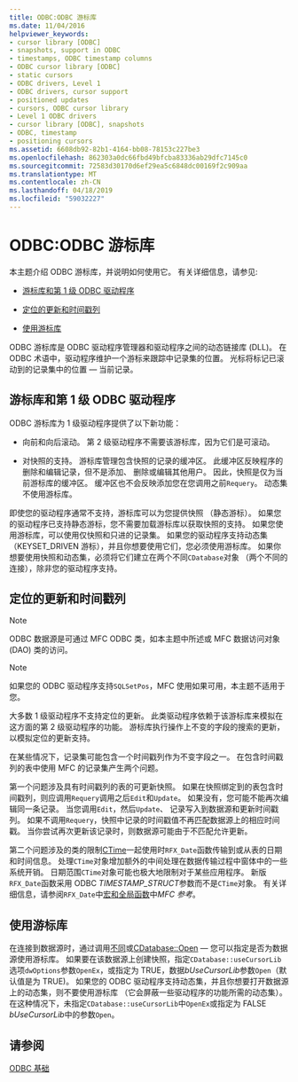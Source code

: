 ```yaml
---
title: ODBC:ODBC 游标库
ms.date: 11/04/2016
helpviewer_keywords:
- cursor library [ODBC]
- snapshots, support in ODBC
- timestamps, ODBC timestamp columns
- ODBC cursor library [ODBC]
- static cursors
- ODBC drivers, Level 1
- ODBC drivers, cursor support
- positioned updates
- cursors, ODBC cursor library
- Level 1 ODBC drivers
- cursor library [ODBC], snapshots
- ODBC, timestamp
- positioning cursors
ms.assetid: 6608db92-82b1-4164-bb08-78153c227be3
ms.openlocfilehash: 862303a0dc66fbd49bfcba83336ab29dfc7145c0
ms.sourcegitcommit: 72583d30170d6ef29ea5c6848dc00169f2c909aa
ms.translationtype: MT
ms.contentlocale: zh-CN
ms.lasthandoff: 04/18/2019
ms.locfileid: "59032227"
---
```

# <a name="odbc-the-odbc-cursor-library"></a>ODBC:ODBC 游标库

本主题介绍 ODBC 游标库，并说明如何使用它。 有关详细信息，请参见:

- [游标库和第 1 级 ODBC 驱动程序](#_core_the_cursor_library_and_level_1_odbc_drivers)

- [定位的更新和时间戳列](#_core_positioned_updates_and_timestamp_columns)

- [使用游标库](#_core_using_the_cursor_library)

ODBC 游标库是 ODBC 驱动程序管理器和驱动程序之间的动态链接库 (DLL)。 在 ODBC 术语中，驱动程序维护一个游标来跟踪中记录集的位置。 光标将标记已滚动到的记录集中的位置 — 当前记录。

##  <a name="_core_the_cursor_library_and_level_1_odbc_drivers"></a> 游标库和第 1 级 ODBC 驱动程序

ODBC 游标库为 1 级驱动程序提供了以下新功能：

- 向前和向后滚动。 第 2 级驱动程序不需要该游标库，因为它们是可滚动。

- 对快照的支持。 游标库管理包含快照的记录的缓冲区。 此缓冲区反映程序的删除和编辑记录，但不是添加、 删除或编辑其他用户。 因此，快照是仅为当前游标库的缓冲区。 缓冲区也不会反映添加您在您调用之前`Requery`。 动态集不使用游标库。

即使您的驱动程序通常不支持，游标库可以为您提供快照 （静态游标）。 如果您的驱动程序已支持静态游标，您不需要加载游标库以获取快照的支持。 如果您使用游标库，可以使用仅快照和只进的记录集。 如果您的驱动程序支持动态集 （KEYSET_DRIVEN 游标），并且你想要使用它们，您必须使用游标库。 如果你想要使用快照和动态集，必须将它们建立在两个不同`CDatabase`对象 （两个不同的连接），除非您的驱动程序支持。

##  <a name="_core_positioned_updates_and_timestamp_columns"></a> 定位的更新和时间戳列

> [!NOTE]
>  ODBC 数据源是可通过 MFC ODBC 类，如本主题中所述或 MFC 数据访问对象 (DAO) 类的访问。

> [!NOTE]
>  如果您的 ODBC 驱动程序支持`SQLSetPos`，MFC 使用如果可用，本主题不适用于您。

大多数 1 级驱动程序不支持定位的更新。 此类驱动程序依赖于该游标库来模拟在这方面的第 2 级驱动程序的功能。 游标库执行操作上不变的字段的搜索的更新，以模拟定位的更新支持。

在某些情况下，记录集可能包含一个时间戳列作为不变字段之一。 在包含时间戳列的表中使用 MFC 的记录集产生两个问题。

第一个问题涉及具有时间戳列的表的可更新快照。 如果在快照绑定到的表包含时间戳列，则应调用`Requery`调用之后`Edit`和`Update`。 如果没有，您可能不能再次编辑同一条记录。 当您调用`Edit`，然后`Update`、 记录写入到数据源和更新时间戳列。 如果不调用`Requery`，快照中记录的时间戳值不再匹配数据源上的相应时间戳。 当你尝试再次更新该记录时，则数据源可能由于不匹配允许更新。

第二个问题涉及的类的限制[CTime](../../atl-mfc-shared/reference/ctime-class.md)一起使用时`RFX_Date`函数传输到或从表的日期和时间信息。 处理`CTime`对象增加额外的中间处理在数据传输过程中窗体中的一些系统开销。 日期范围`CTime`对象可能也极大地限制对于某些应用程序。 新版`RFX_Date`函数采用 ODBC *TIMESTAMP_STRUCT*参数而不是`CTime`对象。 有关详细信息，请参阅`RFX_Date`中[宏和全局函数](../../mfc/reference/mfc-macros-and-globals.md)中*MFC 参考*。

##  <a name="_core_using_the_cursor_library"></a> 使用游标库

在连接到数据源时，通过调用[不同](../../mfc/reference/cdatabase-class.md#openex)或[CDatabase::Open](../../mfc/reference/cdatabase-class.md#open) — 您可以指定是否为数据源使用游标库。 如果要在该数据源上创建快照，指定`CDatabase::useCursorLib`选项`dwOptions`参数`OpenEx`，或指定为 TRUE，数据*bUseCursorLib*参数`Open`（默认值是为 TRUE)。 如果您的 ODBC 驱动程序支持动态集，并且你想要打开数据源上的动态集，则不要使用游标库 （它会屏蔽一些驱动程序的功能所需的动态集）。 在这种情况下，未指定`CDatabase::useCursorLib`中`OpenEx`或指定为 FALSE *bUseCursorLib*中的参数`Open`。

## <a name="see-also"></a>请参阅

[ODBC 基础](../../data/odbc/odbc-basics.md)